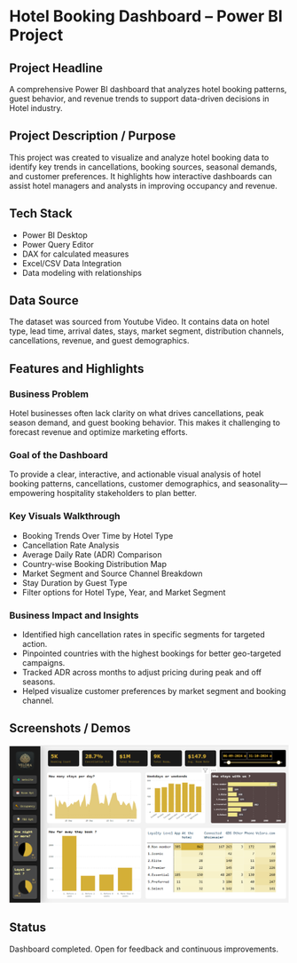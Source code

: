 # Hotel Booking Dashboard – Power BI Project

## Project Headline

A comprehensive Power BI dashboard that analyzes hotel booking patterns, guest behavior, and revenue trends to support data-driven decisions in Hotel industry.

## Project Description / Purpose

This project was created to visualize and analyze hotel booking data to identify key trends in cancellations, booking sources, seasonal demands, and customer preferences. It highlights how interactive dashboards can assist hotel managers and analysts in improving occupancy and revenue.

## Tech Stack

- Power BI Desktop
- Power Query Editor
- DAX for calculated measures
- Excel/CSV Data Integration
- Data modeling with relationships

## Data Source

The dataset was sourced from Youtube Video. It contains data on hotel type, lead time, arrival dates, stays, market segment, distribution channels, cancellations, revenue, and guest demographics.

## Features and Highlights

### Business Problem

Hotel businesses often lack clarity on what drives cancellations, peak season demand, and guest booking behavior. This makes it challenging to forecast revenue and optimize marketing efforts.

### Goal of the Dashboard

To provide a clear, interactive, and actionable visual analysis of hotel booking patterns, cancellations, customer demographics, and seasonality—empowering hospitality stakeholders to plan better.

### Key Visuals Walkthrough

- Booking Trends Over Time by Hotel Type
- Cancellation Rate Analysis
- Average Daily Rate (ADR) Comparison
- Country-wise Booking Distribution Map
- Market Segment and Source Channel Breakdown
- Stay Duration by Guest Type
- Filter options for Hotel Type, Year, and Market Segment

### Business Impact and Insights

- Identified high cancellation rates in specific segments for targeted action.
- Pinpointed countries with the highest bookings for better geo-targeted campaigns.
- Tracked ADR across months to adjust pricing during peak and off seasons.
- Helped visualize customer preferences by market segment and booking channel.

## Screenshots / Demos

![Hotel Overview](https://github.com/DeepaksharmaRG/Hotel-Booking-Dashboard/blob/main/Hotel%20Booking%20Dashboard.png)

## Status

Dashboard completed. Open for feedback and continuous improvements.
